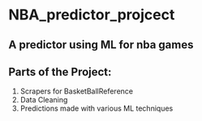 # NBA_predictor_projcect
## A predictor using ML for nba games

## Parts of the Project:

1. Scrapers for BasketBallReference
2. Data Cleaning
3. Predictions made with various ML techniques


